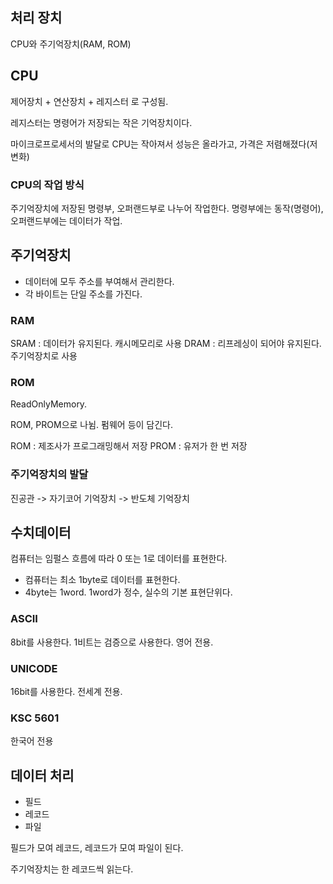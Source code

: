 ## 처리 장치

CPU와 주기억장치(RAM, ROM)

## CPU

제어장치 + 연산장치 + 레지스터 로 구성됨.

레지스터는 명령어가 저장되는 작은 기억장치이다.

마이크로프로세서의 발달로 CPU는 작아져서 성능은 올라가고, 가격은 저렴해졌다(저변화)

### CPU의 작업 방식

주기억장치에 저장된 명령부, 오퍼랜드부로 나누어 작업한다. 명령부에는 동작(명령어), 오퍼랜드부에는 데이터가 작업.

## 주기억장치

- 데이터에 모두 주소를 부여해서 관리한다.
- 각 바이트는 단일 주소를 가진다.

### RAM

SRAM : 데이터가 유지된다. 캐시메모리로 사용
DRAM : 리프레싱이 되어야 유지된다. 주기억장치로 사용

### ROM

ReadOnlyMemory.

ROM, PROM으로 나뉨. 펌웨어 등이 담긴다.

ROM : 제조사가 프로그래밍해서 저장
PROM : 유저가 한 번 저장

### 주기억장치의 발달

진공관 -> 자기코어 기억장치 -> 반도체 기억장치

## 수치데이터

컴퓨터는 임펄스 흐름에 따라 0 또는 1로 데이터를 표현한다.

- 컴퓨터는 최소 1byte로 데이터를 표현한다.
- 4byte는 1word. 1word가 정수, 실수의 기본 표현단위다.

### ASCII

8bit를 사용한다. 1비트는 검증으로 사용한다. 영어 전용.

### UNICODE

16bit를 사용한다. 전세계 전용.

### KSC 5601

한국어 전용

## 데이터 처리

- 필드
- 레코드
- 파일

필드가 모여 레코드, 레코드가 모여 파일이 된다.

주기억장치는 한 레코드씩 읽는다.